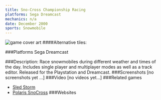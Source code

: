 ```yaml
---
title: Sno-Cross Championship Racing
platforms: Sega Dreamcast
mechanics: n/a
date: December 2000
sports: Snowmobile
---
```

![game cover art](//images.igdb.com/igdb/image/upload/t_cover_big/c8pc5ywlcjxklhcq6mkf.jpg "Logo Title Text 1")
####Alternative tiles:

###Platforms
Sega Dreamcast

###Description:
Race snowmobiles during different weather and times of the day. Includes single player and multiplayer modes as well as a track editor. Released for the Playstation and Dreamcast.
###Screenshots
[no screenshots yet ...]
###Video
[no videos yet...]
###Related games
* [Sled Storm](/games/sled-storm-8264/)
* [Polaris SnoCross](/games/polaris-snocross-3575/)
###Websites

